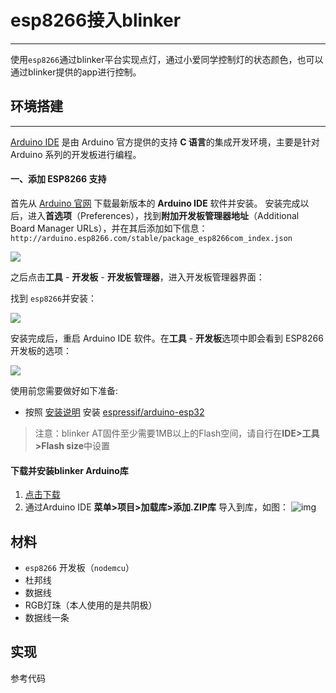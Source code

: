 # esp8266接入blinker

---

使用`esp8266`通过blinker平台实现点灯，通过小爱同学控制灯的状态颜色，也可以通过blinker提供的app进行控制。

## 环境搭建

---

 [Arduino IDE](https://www.arduino.cc/en/software) 是由 Arduino 官方提供的支持 **C 语言**的集成开发环境，主要是针对 Arduino 系列的开发板进行编程。

#### 一、添加 ESP8266 支持

首先从 [Arduino 官网](https://www.arduino.cc/en/main/software) 下载最新版本的 **Arduino IDE** 软件并安装。
安装完成以后，进入**首选项**（Preferences），找到**附加开发板管理器地址**（Additional Board Manager URLs），并在其后添加如下信息：
`http://arduino.esp8266.com/stable/package_esp8266com_index.json`

![](https://s3.bmp.ovh/imgs/2022/01/8ae79900a7f8f07d.png)

之后点击**工具** - **开发板** - **开发板管理器**，进入开发板管理器界面：

找到 `esp8266`并安装：

![](https://s3.bmp.ovh/imgs/2022/01/ad82a26a9fbe430d.png)

安装完成后，重启 Arduino IDE 软件。在**工具** - **开发板**选项中即会看到 ESP8266 开发板的选项：

![](https://upload-images.jianshu.io/upload_images/6875152-8e43f9590922701a.png?imageMogr2/auto-orient/strip|imageView2/2/w/570/format/webp)



使用前您需要做好如下准备:

- 按照 [安装说明](https://github.com/espressif/arduino-esp32#installation-instructions) 安装 [espressif/arduino-esp32](https://github.com/espressif/arduino-esp32)

> 注意：blinker AT固件至少需要1MB以上的Flash空间，请自行在**IDE>工具>Flash size**中设置

#### 下载并安装blinker Arduino库

1. [点击下载](https://diandeng.tech/dev)
2. 通过Arduino IDE **菜单>项目>加载库>添加.ZIP库** 导入到库，如图：
   ![img](https://diandeng.tech/docs/img/001/import-lib.png)

## 材料

* `esp8266` 开发板（`nodemcu`）
* 杜邦线
* 数据线
* RGB灯珠（本人使用的是共阴极）
* 数据线一条



## 实现

参考代码